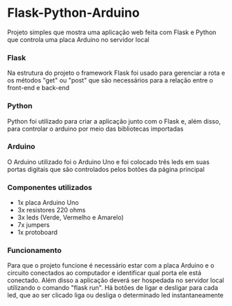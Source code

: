 # Flask-Python-Arduino
Projeto simples que mostra uma aplicação web feita com Flask e Python que controla uma placa Arduino no servidor local

### Flask
Na estrutura do projeto o framework Flask foi usado para gerenciar a rota e os métodos "get" ou "post" que são necessários para a relação entre o front-end e back-end

### Python 
Python foi utilizado para criar a aplicação junto com o Flask e, além disso, para controlar o arduino por meio das bibliotecas importadas

### Arduino
O Arduino utilizado foi o Arduino Uno e foi colocado três leds em suas portas digitais que são controlados pelos botões da página principal

### Componentes utilizados
- 1x placa Arduino Uno
- 3x resistores 220 ohms
- 3x leds (Verde, Vermelho e Amarelo)
- 7x jumpers
- 1x protoboard

### Funcionamento
Para que o projeto funcione é necessário estar com a placa Arduino e o circuito conectados ao computador e identificar qual porta ele está conectado. Além disso a aplicação deverá ser hospedada no servidor local utilizando o comando "flask run". Há botôes de ligar e desligar para cada led, que ao ser clicado liga ou desliga o determinado led instantaneamente
